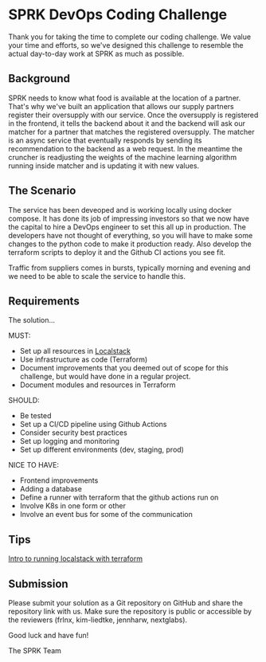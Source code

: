 # SPRK DevOps Coding Challenge

Thank you for taking the time to complete our coding challenge. We value your time and efforts, so we've designed this challenge to resemble the actual day-to-day work at SPRK as much as possible.

## Background

SPRK needs to know what food is available at the location of a partner. That's why we've built an application that allows our supply partners register their oversupply with our service.
Once the oversupply is registered in the frontend, it tells the backend about it and the backend will ask our matcher for a partner that matches the registered oversupply. The matcher is an async service that eventually responds by sending its recommendation to the backend as a web request.
In the meantime the cruncher is readjusting the weights of the machine learning algorithm running inside matcher and is updating it with new values.


## The Scenario

The service has been deveoped and is working locally using docker compose. It has done its job of impressing investors so that we now have the capital to hire a DevOps engineer to set this all up in production.
The developers have not thought of everything, so you will have to make some changes to the python code to make it production ready. Also develop the terraform scripts to deploy it and the Github CI actions you see fit.

Traffic from suppliers comes in bursts, typically morning and evening and we need to be able to scale the service to handle this.

## Requirements

The solution...

MUST:
 - Set up all resources in [Localstack](https://github.com/localstack/localstack)
 - Use infrastructure as code (Terraform)
 - Document improvements that you deemed out of scope for this challenge, but would have done in a regular project.
 - Document modules and resources in Terraform

SHOULD:
- Be tested
- Set up a CI/CD pipeline using Github Actions
- Consider security best practices
- Set up logging and monitoring
- Set up different environments (dev, staging, prod)

NICE TO HAVE:
- Frontend improvements
- Adding a database
- Define a runner with terraform that the github actions run on
- Involve K8s in one form or other
- Involve an event bus for some of the communication

## Tips

[Intro to running localstack with terraform](https://wormholerelays.com/posts/localstack-with-terraform-and-docker-for-running-aws-locally/)


## Submission

Please submit your solution as a Git repository on GitHub and share the repository link with us. Make sure the repository is public or accessible by the reviewers (frlnx, kim-liedtke, jennharw, nextglabs).

Good luck and have fun!

The SPRK Team